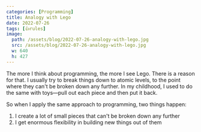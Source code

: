 ```yaml
---
categories: [Programming]
title: Analogy with Lego
date: 2022-07-26
tags: [👍rules]
image:
  path: /assets/blog/2022-07-26-analogy-with-lego.jpg
  src: /assets/blog/2022-07-26-analogy-with-lego.jpg
  w: 640
  h: 427
---
```


The more I think about programming, the more I see Lego. There is a reason for that. I usually try to break things down to atomic levels, to the point where they can't be broken down any further.
In my childhood, I used to do the same with toys—pull out each piece and then put it back.

So when I apply the same approach to programming, two things happen:

1. I create a lot of small pieces that can't be broken down any further
2. I get enormous flexibility in building new things out of them
